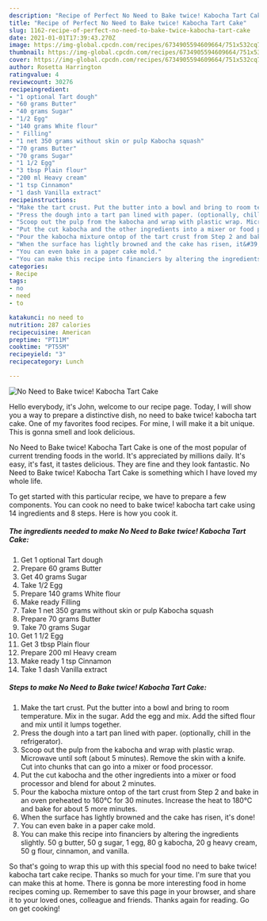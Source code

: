 ```yaml
---
description: "Recipe of Perfect No Need to Bake twice! Kabocha Tart Cake"
title: "Recipe of Perfect No Need to Bake twice! Kabocha Tart Cake"
slug: 1162-recipe-of-perfect-no-need-to-bake-twice-kabocha-tart-cake
date: 2021-01-01T17:39:43.270Z
image: https://img-global.cpcdn.com/recipes/6734905594609664/751x532cq70/no-need-to-bake-twice-kabocha-tart-cake-recipe-main-photo.jpg
thumbnail: https://img-global.cpcdn.com/recipes/6734905594609664/751x532cq70/no-need-to-bake-twice-kabocha-tart-cake-recipe-main-photo.jpg
cover: https://img-global.cpcdn.com/recipes/6734905594609664/751x532cq70/no-need-to-bake-twice-kabocha-tart-cake-recipe-main-photo.jpg
author: Rosetta Harrington
ratingvalue: 4
reviewcount: 30276
recipeingredient:
- "1 optional Tart dough"
- "60 grams Butter"
- "40 grams Sugar"
- "1/2 Egg"
- "140 grams White flour"
- " Filling"
- "1 net 350 grams without skin or pulp Kabocha squash"
- "70 grams Butter"
- "70 grams Sugar"
- "1 1/2 Egg"
- "3 tbsp Plain flour"
- "200 ml Heavy cream"
- "1 tsp Cinnamon"
- "1 dash Vanilla extract"
recipeinstructions:
- "Make the tart crust. Put the butter into a bowl and bring to room temperature. Mix in the sugar. Add the egg and mix. Add the sifted flour and mix until it lumps together."
- "Press the dough into a tart pan lined with paper. (optionally, chill in the refrigerator)."
- "Scoop out the pulp from the kabocha and wrap with plastic wrap. Microwave until soft (about 5 minutes). Remove the skin with a knife. Cut into chunks that can go into a mixer or food processor."
- "Put the cut kabocha and the other ingredients into a mixer or food processor and blend for about 2 minutes."
- "Pour the kabocha mixture ontop of the tart crust from Step 2 and bake in an oven preheated to 160°C for 30 minutes. Increase the heat to 180°C and bake for about 5 more minutes."
- "When the surface has lightly browned and the cake has risen, it&#39;s done!"
- "You can even bake in a paper cake mold."
- "You can make this recipe into financiers by altering the ingredients slightly. 50 g butter, 50 g sugar, 1 egg, 80 g kabocha, 20 g heavy cream, 50 g flour, cinnamon, and vanilla."
categories:
- Recipe
tags:
- no
- need
- to

katakunci: no need to 
nutrition: 287 calories
recipecuisine: American
preptime: "PT11M"
cooktime: "PT55M"
recipeyield: "3"
recipecategory: Lunch

---
```



![No Need to Bake twice! Kabocha Tart Cake](https://img-global.cpcdn.com/recipes/6734905594609664/751x532cq70/no-need-to-bake-twice-kabocha-tart-cake-recipe-main-photo.jpg)

Hello everybody, it's John, welcome to our recipe page. Today, I will show you a way to prepare a distinctive dish, no need to bake twice! kabocha tart cake. One of my favorites food recipes. For mine, I will make it a bit unique. This is gonna smell and look delicious.

No Need to Bake twice! Kabocha Tart Cake is one of the most popular of current trending foods in the world. It's appreciated by millions daily. It's easy, it's fast, it tastes delicious. They are fine and they look fantastic. No Need to Bake twice! Kabocha Tart Cake is something which I have loved my whole life.




To get started with this particular recipe, we have to prepare a few components. You can cook no need to bake twice! kabocha tart cake using 14 ingredients and 8 steps. Here is how you cook it.

<!--inarticleads1-->

##### The ingredients needed to make No Need to Bake twice! Kabocha Tart Cake:

1. Get 1 optional Tart dough
1. Prepare 60 grams Butter
1. Get 40 grams Sugar
1. Take 1/2 Egg
1. Prepare 140 grams White flour
1. Make ready  Filling
1. Take 1 net 350 grams without skin or pulp Kabocha squash
1. Prepare 70 grams Butter
1. Take 70 grams Sugar
1. Get 1 1/2 Egg
1. Get 3 tbsp Plain flour
1. Prepare 200 ml Heavy cream
1. Make ready 1 tsp Cinnamon
1. Take 1 dash Vanilla extract




<!--inarticleads2-->

##### Steps to make No Need to Bake twice! Kabocha Tart Cake:

1. Make the tart crust. Put the butter into a bowl and bring to room temperature. Mix in the sugar. Add the egg and mix. Add the sifted flour and mix until it lumps together.
1. Press the dough into a tart pan lined with paper. (optionally, chill in the refrigerator).
1. Scoop out the pulp from the kabocha and wrap with plastic wrap. Microwave until soft (about 5 minutes). Remove the skin with a knife. Cut into chunks that can go into a mixer or food processor.
1. Put the cut kabocha and the other ingredients into a mixer or food processor and blend for about 2 minutes.
1. Pour the kabocha mixture ontop of the tart crust from Step 2 and bake in an oven preheated to 160°C for 30 minutes. Increase the heat to 180°C and bake for about 5 more minutes.
1. When the surface has lightly browned and the cake has risen, it&#39;s done!
1. You can even bake in a paper cake mold.
1. You can make this recipe into financiers by altering the ingredients slightly. 50 g butter, 50 g sugar, 1 egg, 80 g kabocha, 20 g heavy cream, 50 g flour, cinnamon, and vanilla.




So that's going to wrap this up with this special food no need to bake twice! kabocha tart cake recipe. Thanks so much for your time. I'm sure that you can make this at home. There is gonna be more interesting food in home recipes coming up. Remember to save this page in your browser, and share it to your loved ones, colleague and friends. Thanks again for reading. Go on get cooking!
